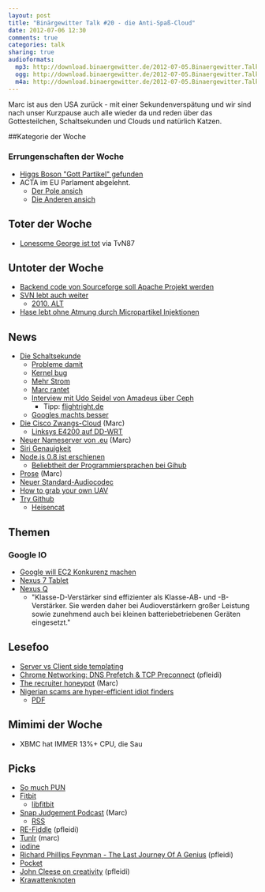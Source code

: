 ```yaml
---
layout: post
title: "Binärgewitter Talk #20 - die Anti-Spaß-Cloud"
date: 2012-07-06 12:30
comments: true
categories: talk
sharing: true
audioformats:
  mp3: http://download.binaergewitter.de/2012-07-05.Binaergewitter.Talk.20.mp3
  ogg: http://download.binaergewitter.de/2012-07-05.Binaergewitter.Talk.20.ogg
  m4a: http://download.binaergewitter.de/2012-07-05.Binaergewitter.Talk.20.m4a
---
```

Marc ist aus den USA zurück - mit einer Sekundenverspätung und wir sind nach unser Kurzpause auch alle wieder da und reden über das Gottesteilchen, Schaltsekunden und Clouds und natürlich Katzen.

##Kategorie der Woche
### Errungenschaften der Woche
- [Higgs Boson "Gott Partikel" gefunden](http://www.telegraph.co.uk/science/science-news/9374758/Higgs-boson-scientists-99.999-sure-God-Particle-has-been-found.html)
- ACTA im EU Parlament abgelehnt.
    - [Der Pole ansich](http://twitpic.com/8c9ib4)
    - [Die Anderen ansich](http://o.twitpic.com/a42397)

## Toter der Woche
- [Lonesome George ist tot](http://www.wwf.de/2012/juni/einsamer-george-gestorben/) via TvN87

## Untoter der Woche
- [Backend code von Sourceforge soll Apache Projekt werden](http://www.heise.de/developer/meldung/Backend-Code-von-SourceForge-soll-Apache-Projekt-werden-1620991.html)
- [SVN lebt auch weiter](https://github.com/blog/1178-collaborating-on-github-with-subversion)
    - [2010. ALT](https://github.com/blog/644-subversion-write-support)
- [Hase lebt ohne Atmung durch Micropartikel Injektionen](http://science.slashdot.org/story/12/06/28/0016227/scientists-keep-rabbits-alive-with-oxygen-microparticle-injections)

## News
- [Die Schaltsekunde](http://en.wikipedia.org/wiki/Leap_second)
  * [Probleme damit](http://www.heise.de/newsticker/meldung/Verlaengertes-Wochenende-kann-Linux-einfrieren-1629683.html)
  * [Kernel bug](https://lkml.org/lkml/2009/1/2/373)
  * [Mehr Strom](http://imgur.com/a/ykoup)
  * [Marc rantet](http://www.tnooz.com/2012/07/03/news/amadeus-admits-altea-crash-was-a-result-of-leap-second-bug/)
  * [Interview mit Udo Seidel von Amadeus  über Ceph](http://www.radiotux.de/index.php?/archives/7960-RadioTux-Sendung-Juni-2012.html)
      * Tipp: [flightright.de](http://flightright.de)
  * [Googles machts besser](http://googleblog.blogspot.de/2011/09/time-technology-and-leaping-seconds.html)
- [Die Cisco Zwangs-Cloud](http://www.extremetech.com/computing/132142-ciscos-cloud-vision-mandatory-monetized-and-killed-at-their-discretion) (Marc)
    * [Linksys E4200 auf DD-WRT](http://www.dd-wrt.com/wiki/index.php/Linksys_E4200)
- [Neuer Nameserver von .eu](http://www.yadifa.eu/) (Marc)
- [Siri Genauigkeit](http://m.digitaltrends.com/mobile/study-apples-siri-is-wrong-over-one-third-of-the-time/)
- [Node.js 0.8 ist erschienen](http://blog.nodejs.org/2012/06/25/node-v0-8-0/)
    * [Beliebtheit der Programmiersprachen bei Gihub](https://github.com/languages/)
- [Prose](http://developmentseed.org/blog/2012/june/25/prose-a-content-editor-for-github/) (Marc)
- [Neuer Standard-Audiocodec](http://www.heise.de/newsticker/meldung/Universal-Audiocodec-Opus-auf-dem-Weg-zum-Internet-Standard-1632291.html)
- [How to grab your own UAV](http://www.theregister.co.uk/2011/12/15/us_spy_drone_gps_spoofing/)
- [Try Github](http://try.github.com/)
    * [Heisencat](http://octodex.github.com/heisencat/)

## Themen
### Google IO
- [Google will EC2 Konkurenz machen](http://www.golem.de/news/compute-engine-google-macht-amazon-ec2-konkurrenz-1206-92842.html)
- [Nexus 7 Tablet](http://www.golem.de/news/asus-nexus-7-googles-erstes-nexus-tablet-ist-guenstig-und-340-gramm-leicht-1206-92802.html)
- [Nexus Q](http://www.google.com/nexus/#/q/specs)
    * "Klasse-D-Verstärker sind effizienter als Klasse-AB- und -B-Verstärker. Sie werden daher bei Audioverstärkern großer Leistung sowie zunehmend auch bei kleinen batteriebetriebenen Geräten eingesetzt."

## Lesefoo
- [Server vs Client side templating](http://ryanflorence.com/2012/client-v-server-templating/)
- [Chrome Networking: DNS Prefetch & TCP Preconnect](http://www.igvita.com/2012/06/04/chrome-networking-dns-prefetch-and-tcp-preconnect/) (pfleidi)
- [The recruiter honeypot](http://www.ewherry.com/2012/06/the-recruiter-honeypot/) (Marc)
- [Nigerian scams are hyper-efficient idiot finders](http://www.theregister.co.uk/2012/06/21/nigerian_scams_msft_research/)
    * [PDF](http://research.microsoft.com/pubs/167719/WhyFromNigeria.pdf)

## Mimimi der Woche
- XBMC hat IMMER 13%+ CPU, die Sau

## Picks
- [So much PUN](http://icanhascheezburger.com/2012/06/29/funny-puns-so-much-pun-argument-animals/)
- [Fitbit](http://www.fitbit.com/)
    * [libfitbit](https://github.com/qdot/libfitbit/)
- [Snap Judgement Podcast](http://snapjudgment.org/) (Marc)
    * [RSS](feed://www.npr.org/rss/podcast.php?id=510294)
- [RE-Fiddle](http://refiddle.com/) (pfleidi)
- [Tunlr](http://tunlr.net/) (marc)
- [iodine](http://code.kryo.se/iodine/ )
- [Richard Phillips Feynman - The Last Journey Of A Genius](http://www.youtube.com/watch?v=Mn4_40hAAr0) (pfleidi)
- [Pocket](http://getpocket.com)
- [John Cleese on creativity](http://www.youtube.com/watch?v=VShmtsLhkQg) (pfleidi)
- [Krawattenknoten](http://de.wikipedia.org/wiki/Krawattenknoten)

